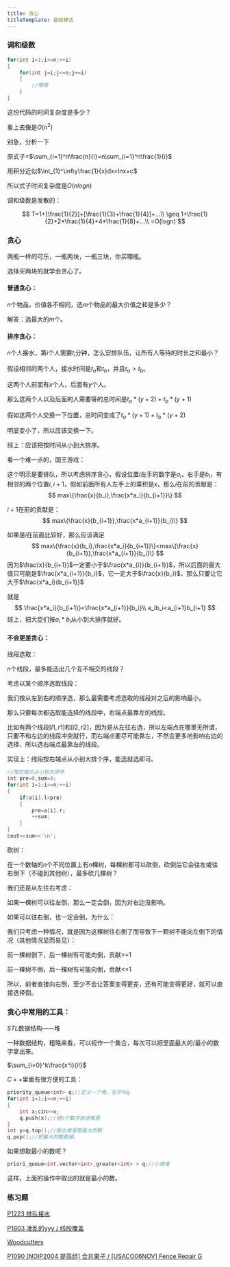 ```yaml
---
title: 贪心
titleTemplate: 基础算法
---
```


### 调和级数

```cpp
for(int i=1;i<=n;++i)
{
    for(int j=i;j<=n;j+=i)
    {
        //嘿嘿
    }
}
```

这份代码的时间复杂度是多少？

看上去像是$O(n^2)$

别急，分析一下

原式子=$\sum_{i=1}^n\frac{n}{i}=n\sum_{i=1}^n\frac{1}{i}$

用积分近似$\int_{1}^\infty\frac{1}{x}dx=lnx+c$

所以式子时间复杂度是$O(nlogn)$

调和级数是发散的：


$$
T=1+[\frac{1}{2}]+[\frac{1}{3}+\frac{1}{4}]+…\\
\geq 1+\frac{1}{2}+2*\frac{1}{4}+4*\frac{1}{8}+…\\
=O(logn)
$$
### 贪心

两瓶一样的可乐，一瓶两块，一瓶三块，你买哪瓶。

选择买两块的就学会贪心了。

#### 普通贪心：

$n$个物品，价值各不相同，选$m$个物品的最大价值之和是多少？

解答：选最大的$m$个。

#### 排序贪心：

$n$个人接水，第$i$个人需要$t_i$分钟，怎么安排队伍，让所有人等待的时长之和最小？

假设相邻的两个人，接水时间是$t_a$和$t_b$，并且$t_a>t_b$。

这两个人前面有$x$个人，后面有$y$个人。

那么这两个人以及后面的人需要等的总时间是$t_a*(y+2)+t_b*(y+1)$

假如这两个人交换一下位置，总时间变成了$t_a*(y+1)+t_b*(y+2)$

明显变小了，所以应该交换一下。

综上：应该把按时间从小到大排序。



看一个难一点的，国王游戏：

[//]: # (![image-20230628173152865]&#40;C:\Users\lenovo\AppData\Roaming\Typora\typora-user-images\image-20230628173152865.png&#41;)

这个明示是要排队，所以考虑排序贪心，假设位置$i$左手的数字是$a_i$，右手是$b_i$，有相邻的两个位置$i,i+1$，假如前面所有人左手上的乘积是$x$，那么$i$在前的贡献是：
$$
max\{\frac{x}{b_i},\frac{x*a_i}{b_{i+1}}\}
$$


$i+1$在前的贡献是：
$$
max\{\frac{x}{b_{i+1}},\frac{x*a_{i+1}}{b_i}\}
$$


如果是$i$在前面比较好，那么应该满足
$$
max\{\frac{x}{b_i},\frac{x*a_i}{b_{i+1}}\}<max\{\frac{x}{b_{i+1}},\frac{x*a_{i+1}}{b_i}\}
$$
因为$\frac{x}{b_{i+1}}$一定要小于$\frac{x*a_{i}}{b_{i+1}}$，所以后面的最大值只可能是$\frac{x*a_{i+1}}{b_i}$，它一定大于$\frac{x}{b_i}$，那么只要让它大于$\frac{x*a_i}{b_{i+1}}$

就是
$$
\frac{x*a_i}{b_{i+1}}<\frac{x*a_{i+1}}{b_i}\\
a_ib_i<a_{i+1}b_{i+1}
$$
综上，把大臣们按$a_i*b_i$从小到大排序就好。

#### 不会更差贪心：

线段选取：

$n$个线段，最多能选出几个互不相交的线段？

考虑以某个顺序选取线段：

我们按从左到右的顺序选，那么最需要考虑选取的线段对之后的影响最小。

那么只要每次都选取能选择的线段中，右端点最靠左的线段。

比如有两个线段$[l1,r1]$和$[l2,r2]$，因为是从左往右选，所以左端点在哪里无所谓，只要不和左边的线段冲突就行，而右端点要尽可能靠左，不然会更多地影响右边的选择，所以选右端点最靠左的线段。

实现上：线段按右端点从小到大排个序，能选就选即可。

```cpp
//按右端点从小到大排序
int pre=0,sum=0;
for(int i=1;i<=n;++i)
{
    if(a[i].l<pre)
    {
        pre=a[i].r;
        ++sum;
    }
}
cout<<sum<<'\n';
```

砍树：

在一个数轴的$n$个不同位置上有$n$棵树，每棵树都可以砍倒，砍倒后它会往左或往右倒下（不碰到其他树），最多砍几棵树？

我们还是从左往右考虑：

如果一棵树可以往左倒，那么一定会倒，因为对右边没影响。

如果可以往右倒，也一定会倒，为什么：

我们只考虑一种情况，就是因为这棵树往右倒了而导致下一颗树不能向左倒下的情况（其他情况显而易见）：

前一棵树倒下，后一棵树有可能向倒，贡献>=1

前一棵树不倒，后一棵树有可能向倒，贡献<=1

所以，前者直接向右倒，至少不会让答案变得更差，还有可能变得更好，就可以直接选择倒。

### 贪心中常用的工具：

$STL$数据结构——堆

一种数据结构，粗略来看，可以视作一个集合，每次可以把里面最大的/最小的数字拿出来。

$\sum_{i=0}^k\frac{x^i}{i!}$

$C++$里面有很方便的工具：

```cpp
priority_queue<int> q;//定义一个堆，名字叫q
for(int i=1;i<=n;++i)
{
    int x;cin>>x;
    q.push(x);//把n个数字放进堆里
}
int y=q.top();//取出堆里面最大的数
q.pop();//把最大的数删掉。
```

如果想取最小的数呢？

```cpp
priori_queue<int,vector<int>,greater<int> > q;//小根堆
```

这样，上面的操作中取出的就是最小的数。

### 练习题

[P1223 排队接水  ](https://www.luogu.com.cn/problem/P1223)

[P1803 凌乱的yyy / 线段覆盖  ](https://www.luogu.com.cn/problem/P1803)

[Woodcutters  ](https://www.luogu.com.cn/problem/CF545C)

[P1090 [NOIP2004 提高组] 合并果子 / [USACO06NOV] Fence Repair G  ](https://www.luogu.com.cn/problem/P1090)